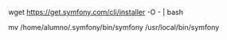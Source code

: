 wget https://get.symfony.com/cli/installer -O - | bash

mv /home/alumno/.symfony/bin/symfony /usr/local/bin/symfony


